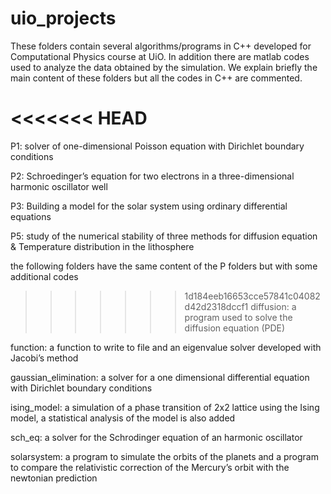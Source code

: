 # uio_projects
These folders contain several algorithms/programs in C++ developed for Computational Physics course at UiO.
In addition there are matlab codes used to analyze the data obtained by the simulation. We explain briefly the main content of these folders but all the codes in C++ are commented.

<<<<<<< HEAD
=======
P1: solver of one-dimensional Poisson equation with Dirichlet boundary conditions 

P2: Schroedinger’s equation for two electrons in a three-dimensional harmonic oscillator well

P3: Building a model for the solar system using ordinary differential equations

P5: study of the numerical stability of three methods for diffusion equation & Temperature distribution in the lithosphere

the following folders have the same content of the P folders but with some additional codes

>>>>>>> 1d184eeb16653cce57841c04082d42d2318dccf1
diffusion: a program used to solve the diffusion equation (PDE)

function: a function to write to file and an eigenvalue solver developed with Jacobi’s method

gaussian_elimination: a solver for a one dimensional differential equation with Dirichlet boundary conditions

ising_model: a simulation of a phase transition of 2x2 lattice using the Ising model, a statistical analysis of the model is also added

sch_eq: a solver for the Schrodinger equation of an harmonic oscillator

solarsystem: a program to simulate the orbits of the planets and a program to compare the relativistic correction of the Mercury’s orbit with the newtonian prediction

